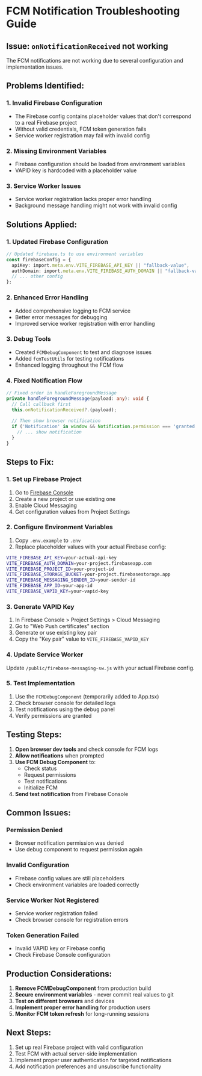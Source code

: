 # FCM Notification Troubleshooting Guide

## Issue: `onNotificationReceived` not working

The FCM notifications are not working due to several configuration and implementation issues.

## Problems Identified:

### 1. **Invalid Firebase Configuration**
- The Firebase config contains placeholder values that don't correspond to a real Firebase project
- Without valid credentials, FCM token generation fails
- Service worker registration may fail with invalid config

### 2. **Missing Environment Variables**
- Firebase configuration should be loaded from environment variables
- VAPID key is hardcoded with a placeholder value

### 3. **Service Worker Issues**
- Service worker registration lacks proper error handling
- Background message handling might not work with invalid config

## Solutions Applied:

### 1. **Updated Firebase Configuration**
```typescript
// Updated firebase.ts to use environment variables
const firebaseConfig = {
  apiKey: import.meta.env.VITE_FIREBASE_API_KEY || "fallback-value",
  authDomain: import.meta.env.VITE_FIREBASE_AUTH_DOMAIN || "fallback-value",
  // ... other config
};
```

### 2. **Enhanced Error Handling**
- Added comprehensive logging to FCM service
- Better error messages for debugging
- Improved service worker registration with error handling

### 3. **Debug Tools**
- Created `FCMDebugComponent` to test and diagnose issues
- Added `fcmTestUtils` for testing notifications
- Enhanced logging throughout the FCM flow

### 4. **Fixed Notification Flow**
```typescript
// Fixed order in handleForegroundMessage
private handleForegroundMessage(payload: any): void {
  // Call callback first
  this.onNotificationReceived?.(payload);
  
  // Then show browser notification
  if ('Notification' in window && Notification.permission === 'granted') {
    // ... show notification
  }
}
```

## Steps to Fix:

### 1. **Set up Firebase Project**
1. Go to [Firebase Console](https://console.firebase.google.com/)
2. Create a new project or use existing one
3. Enable Cloud Messaging
4. Get configuration values from Project Settings

### 2. **Configure Environment Variables**
1. Copy `.env.example` to `.env`
2. Replace placeholder values with your actual Firebase config:
```bash
VITE_FIREBASE_API_KEY=your-actual-api-key
VITE_FIREBASE_AUTH_DOMAIN=your-project.firebaseapp.com
VITE_FIREBASE_PROJECT_ID=your-project-id
VITE_FIREBASE_STORAGE_BUCKET=your-project.firebasestorage.app
VITE_FIREBASE_MESSAGING_SENDER_ID=your-sender-id
VITE_FIREBASE_APP_ID=your-app-id
VITE_FIREBASE_VAPID_KEY=your-vapid-key
```

### 3. **Generate VAPID Key**
1. In Firebase Console > Project Settings > Cloud Messaging
2. Go to "Web Push certificates" section
3. Generate or use existing key pair
4. Copy the "Key pair" value to `VITE_FIREBASE_VAPID_KEY`

### 4. **Update Service Worker**
Update `/public/firebase-messaging-sw.js` with your actual Firebase config.

### 5. **Test Implementation**
1. Use the `FCMDebugComponent` (temporarily added to App.tsx)
2. Check browser console for detailed logs
3. Test notifications using the debug panel
4. Verify permissions are granted

## Testing Steps:

1. **Open browser dev tools** and check console for FCM logs
2. **Allow notifications** when prompted
3. **Use FCM Debug Component** to:
   - Check status
   - Request permissions
   - Test notifications
   - Initialize FCM
4. **Send test notification** from Firebase Console

## Common Issues:

### Permission Denied
- Browser notification permission was denied
- Use debug component to request permission again

### Invalid Configuration
- Firebase config values are still placeholders
- Check environment variables are loaded correctly

### Service Worker Not Registered
- Service worker registration failed
- Check browser console for registration errors

### Token Generation Failed
- Invalid VAPID key or Firebase config
- Check Firebase Console configuration

## Production Considerations:

1. **Remove FCMDebugComponent** from production build
2. **Secure environment variables** - never commit real values to git
3. **Test on different browsers** and devices
4. **Implement proper error handling** for production users
5. **Monitor FCM token refresh** for long-running sessions

## Next Steps:

1. Set up real Firebase project with valid configuration
2. Test FCM with actual server-side implementation
3. Implement proper user authentication for targeted notifications
4. Add notification preferences and unsubscribe functionality
